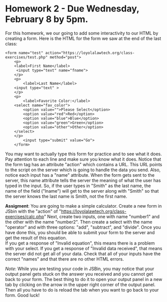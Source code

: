 # Homework 2 - Due Wednesday, February 8 by 5pm.

For this homework, we our going to add some interactivity to our HTML by 
creating a form. Here is the HTML for the form we saw at the end of the last 
class:
```
<form name="test" action="https://loyolalawtech.org/class-exercises/test.php" method="post">
    <p>
    <label>First Name</label>
     <input type="text" name="fname">
    </p>
    <p>
        <label>Last Name</label>
    <input type="text" >
    </p>
    <p>
        <label>Favorite Color:</label>
    <select name="fav_color">
        <option value="">Please Select</option>
        <option value="red">Red</option>
        <option value="blue">Blue</option>
        <option value="green">Green</option>
        <option value="other">Other</option>
    </select>
    </p>
        <input type="submit" value="Go">
    </form>
```

You may want to actually type this form for practice and to see what it does.
Pay attention to each line and make sure you know what it does. Notice that the 
form tag has an attribute "action" which contains a URL. This URL points to the 
script on the server which is going to handle the data you send. Also, notice 
each input has a "name" attribute.  When the form gets sent to the server, this 
name attribute tells the server the meaning of what the user has typed in the 
input. So, if the user types in "Smith" as the last name, the name of the field 
("lname") will get to the server along with "Smith" so that the server knows 
the last name is Smith, not the first name.

**Assigment**: You are going to make a simple calculator. Create a new form in 
JSbin with the "action" of "https://loyolalawtech.org/class-exercises/calc.php" 
Next, create two inputs, one with name "number1" and the other with the name 
"number2".  Then create a select with the name "operator" and  with three 
options: "add", "subtract", and "divide". Once you have done this, you should 
be able to submit your form to the server and get the result of this equation.  
If you get a response of "Invalid equation", this means there is a problem with 
your select. If you get a response of "Invalid data received", that means the 
server did not get all of your data. Check that all of your inputs have the 
correct "names" and that there are no other HTML errors.

*Note*: While you are testing your code in JSBin, you may notice that your output
panel gets stuck on the answer you received and you cannot get back to your form. 
The best thing to do it to open your output panel in a new tab by clicking on the
arrow in the upper right corner of the output panel. Then all you have to do is
reload the tab when you want to go back to your form. Good luck!
